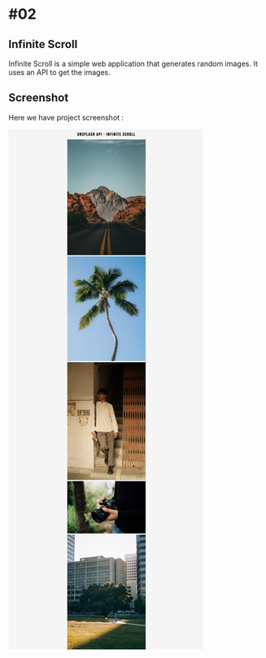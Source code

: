 # #02

## Infinite Scroll

Infinite Scroll is a simple web application that generates random images. It uses an API to get the images.

## Screenshot
Here we have project screenshot :

![screenshot](screenshot.jpeg)

